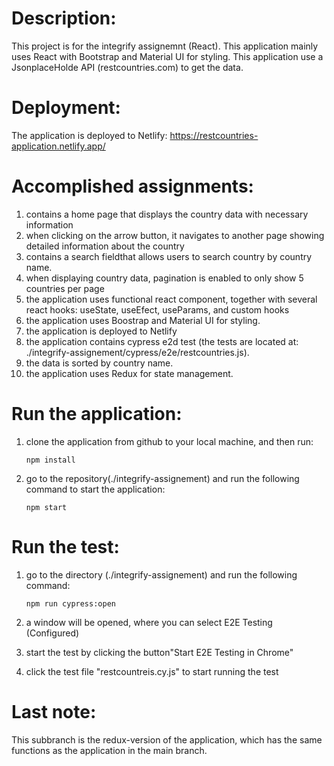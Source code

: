 # Description:

This project is for the integrify assignemnt (React). This application mainly uses React with Bootstrap and Material UI for styling. This application use a JsonplaceHolde API (restcountries.com) to get the data.

# Deployment:

The application is deployed to Netlify: https://restcountries-application.netlify.app/

# Accomplished assignments:

1. contains a home page that displays the country data with necessary information
2. when clicking on the arrow button, it navigates to another page showing detailed information about the country
3. contains a search fieldthat allows users to search country by country name.
4. when displaying country data, pagination is enabled to only show 5 countries per page
5. the application uses functional react component, together with several react hooks: useState, useEfect, useParams, and custom hooks
6. the application uses Boostrap and Material UI for styling.
7. the application is deployed to Netlify
8. the application contains cypress e2d test (the tests are located at: ./integrify-assignement/cypress/e2e/restcountries.js).
9. the data is sorted by country name.
10. the application uses Redux for state management.

# Run the application:

1.  clone the application from github to your local machine, and then run:

        npm install

2.  go to the repository(./integrify-assignement) and run the following command to start the application:

        npm start

# Run the test:

1.  go to the directory (./integrify-assignement) and run the following command:

        npm run cypress:open

2.  a window will be opened, where you can select E2E Testing (Configured)

3.  start the test by clicking the button"Start E2E Testing in Chrome"

4.  click the test file "restcountreis.cy.js" to start running the test

# Last note:

This subbranch is the redux-version of the application, which has the same functions as the application in the main branch.
